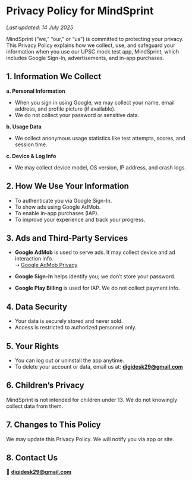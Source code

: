 # Privacy Policy for MindSprint  
_Last updated: 14 July 2025_

MindSprint (“we,” “our,” or “us”) is committed to protecting your privacy. This Privacy Policy explains how we collect, use, and safeguard your information when you use our UPSC mock test app, MindSprint, which includes Google Sign-In, advertisements, and in-app purchases.

## 1. Information We Collect

**a. Personal Information**  
- When you sign in using Google, we may collect your name, email address, and profile picture (if available).  
- We do not collect your password or sensitive data.

**b. Usage Data**  
- We collect anonymous usage statistics like test attempts, scores, and session time.

**c. Device & Log Info**  
- We may collect device model, OS version, IP address, and crash logs.

## 2. How We Use Your Information

- To authenticate you via Google Sign-In.  
- To show ads using Google AdMob.  
- To enable in-app purchases (IAP).  
- To improve your experience and track your progress.

## 3. Ads and Third-Party Services

- **Google AdMob** is used to serve ads. It may collect device and ad interaction info.  
  ➝ [Google AdMob Privacy](https://policies.google.com/technologies/ads)

- **Google Sign-In** helps identify you; we don’t store your password.

- **Google Play Billing** is used for IAP. We do not collect payment info.

## 4. Data Security

- Your data is securely stored and never sold.  
- Access is restricted to authorized personnel only.

## 5. Your Rights

- You can log out or uninstall the app anytime.  
- To delete your account or data, email us at: **digidesk29@gmail.com**

## 6. Children’s Privacy

MindSprint is not intended for children under 13. We do not knowingly collect data from them.

## 7. Changes to This Policy

We may update this Privacy Policy. We will notify you via app or site.

## 8. Contact Us

📧 **digidesk29@gmail.com**

